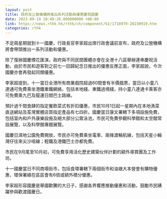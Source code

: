 ```yaml
---
layout: post
title: 政府及公營機構將推出系列活動與優惠慶祝國慶
date: 2023-09-19 10:49:26.000000000 +08:00
link: https://news.rthk.hk/rthk/ch/component/k2/1718979-20230919.htm
categories: rthk
---
```


不足兩星期就到十一國慶，行政長官李家超出席行政會議前宣布，政府及公營機構將會帶頭推出一系列活動和優惠。

除了復辦國慶煙花匯演，政府與不同民間團體亦會在全港十八區舉辦連串慶祝活動，由於市民和遊客對之前七一回歸紀念日推出的優惠反應正面，李家超說，今次國慶亦會再發起同類優惠。

李家超提到，十一當日全港所有商業戲院超過60間會有半價戲票，當日以小童八達通可免費乘坐港鐵重鐵網絡，包括本地綫、東鐵過境綫，持小童八達通卡乘客亦可免費乘九巴及龍運日間巴士路線。

預計過千間食肆的指定餐飲菜式有折扣優惠，市民10月1日起一星期內在本地漁菜直送網站及荃灣實體店買指定產品有七四折。國慶當日康文署轄下多項設施免費，包括室內和戶外康樂設施及絕大部分公眾泳池，市民可免費參觀科學館和太空館常設展覽，以及科學館專題展覽。

國慶日濕地公園免費開放，市民亦可免費乘坐電車、兩條渡輪航線，包括天星小輪灣仔往來尖沙咀線；輕鐵及港鐵巴士亦都免費。

市民在9月尾至10月初，可免費享用活化歷史建築伙伴計劃的額外導賞團及工作坊。

十一國慶當日不同商場街市，包括食環署轄下兩個街市和油塘大本營會有購物優惠，環保署綠在區區會有6倍或額外積分優惠。

李家超形容國慶是舉國歡騰的大日子，感謝各界響應推動優惠和活動，鼓勵市民踴躍參與歡渡國慶日。
